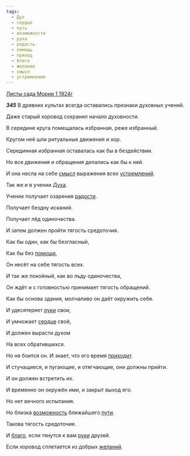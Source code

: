 ```yaml
---
tags:
  - Дух
  - сердце
  - путь
  - возможности
  - рука
  - радость
  - помощь
  - приход
  - благо
  - желание
  - смысл
  - устремление
---
```


[Листы сада Мории 1 1924г](https://127.0.0.1:4002/agni/1924)

___345___
В древних культах всегда оставались признаки духовных учений.   

Даже старый хоровод сохранил начало духовности.   

В середине круга помещалась избранная, реже избранный.   

Кругом неё шли ритуальные движения и хор.   

Серединная избранная оставалась как бы в бездействии.   

Но все движения и обращения делались как бы к ней.   

И она несла на себе [смысл](../../../tags/#смысл) выражения всех [устремлений](../../../tags/#устремление).   

Так же и в учении [Духа](../../../tags/#Дух).   

Ученик получает озарения [радости](../../../tags/#радость).   

Получает бездну исканий.   

Получает лёд одиночества.   

И затем должен пройти тягость средоточия.   

Как бы один, как бы безгласный,   

Как бы без [помощи](../../../tags/#помощь),   

Он несёт на себе тягость всех.   

И так же покойный, как во льду одиночества,   

Он ждёт и с готовностью принимает тягость обращений.   

Как бы основа здания, молчаливо он даёт окружить себя.   

И удесятеряет [руки](../../../tags/#рука) свои,   

И умножает [сердце](../../../tags/#сердце) своё,   

И должен вырасти духом   

На всех обратившихся.   

Но не боится он. И знает, что его время [приходит](../../../tags/#приход).   

И стучащиеся, и пугающие, и отягчающие, они должны прийти.   

И он должен встретить их.   

И временно он окружён ими, и закрыт выход его.   

Но нет вечного испытания.   

Но близка [возможность](../../../tags/#возможности) ближайшего [пути](../../../tags/#путь).   

Такова тягость средоточия.   

И [благо](../../../tags/#благо), если тянутся к вам [руки](../../../tags/#рука) друзей.   

Если хоровод сплетается из добрых [желаний](../../../tags/#желание).   

